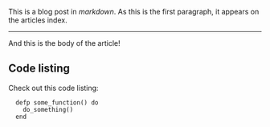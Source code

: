 This is a blog post in *markdown*. As this is the first paragraph, it appears
on the articles index.

---

And this is the body of the article!

## Code listing

Check out this code listing:

```
  defp some_function() do
    do_something()
  end
```
